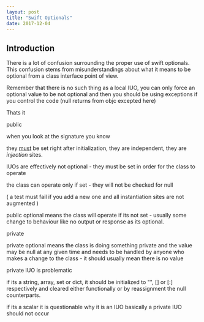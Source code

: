 ```yaml
---
layout: post
title: "Swift Optionals"
date: 2017-12-04
---
```


## Introduction

There is a lot of confusion surrounding the proper use of swift optionals. This confusion stems from misunderstandings about what it means to be optional from a class interface point of view.

Remember that there is no such thing as a local IUO, you can only force an optional value to be not optional and then you should be using exceptions if you control the code (null returns from objc excepted here)

Thats it



public

when you look at the signature you know 

they <u>must</u> be set right after initialization, they are independent, they are *injection* sites.

IUOs are effectively not optional - they must be set in order for the class to operate

the class can operate only if set - they will not be checked for null

( a test must fail if you add a new one and all instantiation sites are not augmented )

public optional means the class will operate if its not set - usually some change to behaviour like no output or response as its optional.



private 

private optional means the class is doing something private and the value may be null at any given time and needs to be handled by anyone who makes a change to the class - it should usually mean there is no value



private IUO is problematic 

if its a string, array, set or dict, it should be initialized to "", [] or [:]  respectively and cleared either functionally or by reassignment the null counterparts.

if its a scalar it is questionable why it is an IUO basically a private IUO should not occur

